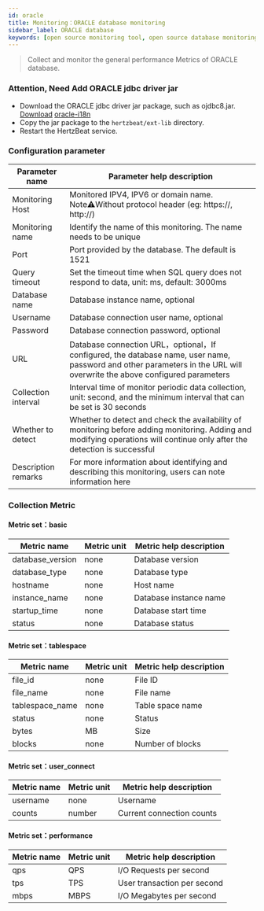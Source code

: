 ```yaml
---
id: oracle  
title: Monitoring：ORACLE database monitoring      
sidebar_label: ORACLE database   
keywords: [open source monitoring tool, open source database monitoring tool, monitoring oracle database metrics]
---
```


> Collect and monitor the general performance Metrics of ORACLE database.

### Attention, Need Add ORACLE jdbc driver jar

- Download the ORACLE jdbc driver jar package, such as ojdbc8.jar. [Download](https://download.oracle.com/otn-pub/otn_software/jdbc/234/ojdbc8.jar) [oracle-i18n](https://repo.mavenlibs.com/maven/com/oracle/database/nls/orai18n/21.5.0.0/orai18n-21.5.0.0.jar)
- Copy the jar package to the `hertzbeat/ext-lib` directory.
- Restart the HertzBeat service.

### Configuration parameter

|   Parameter name    |                                                                        Parameter help description                                                                         |
|---------------------|---------------------------------------------------------------------------------------------------------------------------------------------------------------------------|
| Monitoring Host     | Monitored IPV4, IPV6 or domain name. Note⚠️Without protocol header (eg: https://, http://)                                                                                |
| Monitoring name     | Identify the name of this monitoring. The name needs to be unique                                                                                                         |
| Port                | Port provided by the database. The default is 1521                                                                                                                        |
| Query timeout       | Set the timeout time when SQL query does not respond to data, unit: ms, default: 3000ms                                                                                   |
| Database name       | Database instance name, optional                                                                                                                                          |
| Username            | Database connection user name, optional                                                                                                                                   |
| Password            | Database connection password, optional                                                                                                                                    |
| URL                 | Database connection URL，optional，If configured, the database name, user name, password and other parameters in the URL will overwrite the above configured parameters     |
| Collection interval | Interval time of monitor periodic data collection, unit: second, and the minimum interval that can be set is 30 seconds                                                   |
| Whether to detect   | Whether to detect and check the availability of monitoring before adding monitoring. Adding and modifying operations will continue only after the detection is successful |
| Description remarks | For more information about identifying and describing this monitoring, users can note information here                                                                    |

### Collection Metric

#### Metric set：basic

|   Metric name    | Metric unit | Metric help description |
|------------------|-------------|-------------------------|
| database_version | none        | Database version        |
| database_type    | none        | Database type           |
| hostname         | none        | Host name               |
| instance_name    | none        | Database instance name  |
| startup_time     | none        | Database start time     |
| status           | none        | Database status         |

#### Metric set：tablespace

|   Metric name   | Metric unit | Metric help description |
|-----------------|-------------|-------------------------|
| file_id         | none        | File ID                 |
| file_name       | none        | File name               |
| tablespace_name | none        | Table space name        |
| status          | none        | Status                  |
| bytes           | MB          | Size                    |
| blocks          | none        | Number of blocks        |

#### Metric set：user_connect

| Metric name | Metric unit |  Metric help description  |
|-------------|-------------|---------------------------|
| username    | none        | Username                  |
| counts      | number      | Current connection counts |

#### Metric set：performance

| Metric name | Metric unit |   Metric help description   |
|-------------|-------------|-----------------------------|
| qps         | QPS         | I/O Requests per second     |
| tps         | TPS         | User transaction per second |
| mbps        | MBPS        | I/O Megabytes per second    |

